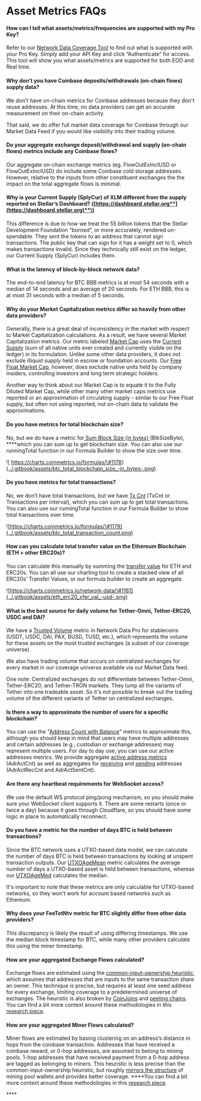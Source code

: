 # Asset Metrics FAQs

#### **How can I tell what assets/metrics/frequencies are supported with my Pro Key?**

Refer to our [Network Data Coverage Tool](https://coinmetrics.io/tools/) to find out what is supported with your Pro Key. Simply add your API Key and click “Authenticate” for access. This tool will show you what assets/metrics are supported for both EOD and Real time.

#### **Why don’t you have Coinbase deposits/withdrawals \(on-chain flows\) supply data?**

We don't have on-chain metrics for Coinbase addresses because they don't reuse addresses. At this time, no data providers can get an accurate measurement on their on-chain activity. 

That said, we do offer full market data coverage for Coinbase through our Market Data Feed if you would like visibility into their trading volume.

#### **Do your aggregate exchange deposit/withdrawal and supply \(on-chain flows\) metrics include any Coinbase flows?**

Our aggregate on-chain exchange metrics \(eg. FlowOutExInclUSD or FlowOutExInclUSD\) do include some Coinbase cold storage addresses. However, relative to the inputs from other constituent exchanges the the impact on the total aggregate flows is minimal. 

#### **Why is your Current Supply \(SplyCur\) of XLM different from the supply reported on Stellar’s Dashboard? \(**[**https://dashboard.stellar.org**](https://dashboard.stellar.org)**\)**

This difference is due to how we treat the 55 billion tokens that the Stellar Development Foundation “burned”, or more accurately, rendered un-spendable. They sent the tokens to an address that cannot sign transactions. The public key that can sign for it has a weight set to 0, which makes transactions invalid. Since they technically still exist on the ledger, our Current Supply \(SplyCur\) includes them. 

#### **What is the latency of block-by-block network data?**

The end-to-end latency for BTC BBB metrics is at most 54 seconds with a median of 14 seconds and an average of 20 seconds. For ETH BBB, this is at most 31 seconds with a median of 5 seconds. 

#### **Why do your Market Capitalization metrics differ so heavily from other data providers?**

Generally, there is a great deal of inconsistency in the market with respect to Market Capitalization calculations. As a result, we have several Market Capitalization metrics.  Our metric labeled [Market Cap](market/capmrktcurusd.md) uses the [Current Supply](supply/splycur.md) \(sum of all native units ever created and currently visible on the ledger\) in its formulation.  Unlike some other data providers, it does not exclude illiquid supply held in escrow or foundation accounts. Our [Free Float Market Cap](market/capmrktffusd.md), however, does exclude native units held by company insiders, controlling investors and long term strategic holders.

Another way to think about our Market Cap is to equate it to the Fully Diluted Market Cap, while other many other market caps metrics use reported or an approximation of circulating supply - similar to our Free Float supply, but often not using reported, not on-chain data to validate the approximations. 

#### **Do you have metrics for total blockchain size?**

No, but we do have a metric for[ Sum Block Size \(in bytes\) ](network-usage/blksizebyte.md)\(BlkSizeByte\), ****which you can sum up to get blockchain size.  You can also use our runningTotal function in our Formula Builder to show the size over time. 

![ https://charts.coinmetrics.io/formulas/\#1178](../.gitbook/assets/btc_total_blockchain_size_-in_bytes-.png)

#### **Do you have metrics for total transactions?** 

No, we don’t have total transactions, but we have [Tx Cnt](transactions/txcnt.md) \(TxCnt or Transactions per interval\), which you can sum up to get total transactions.  You can also use our runningTotal function in our Formula Builder to show total transactions over time. 

![https://charts.coinmetrics.io/formulas/\#1179](../.gitbook/assets/btc_total_transaction_count.png)

#### **How can you calculate total transfer value on the Ethereum Blockchain \(ETH + other ERC20s\)?** 

You can calculate this manually by summing the [transfer value](transactions/txtfrvalntv.md) for ETH and ERC20s.  You can all use our charting tool to create a stacked view of all ERC20s' Transfer Values, or our formula builder to create an aggregate.

![https://charts.coinmetrics.io/network-data/\#1181](../.gitbook/assets/eth_erc20_xfer_val_-usd-.png)

#### **What is the best source for daily volume for Tether-Omni, Tether-ERC20, USDC and DAI?**

We have a [Trusted Volume](volume/volume_trusted_spot_usd_1d.md) metric in Network Data Pro for stablecoins \(USDT, USDC, DAI, PAX, BUSD, TUSD, etc.\), which represents the volume for these assets on the most trusted exchanges \(a subset of our coverage universe\). 

We also have trading volume that occurs on centralized exchanges for every market in our coverage universe available via our Market Data feed. 

One note:  Centralized exchanges do not differentiate between Tether-Omni, Tether-ERC20, and Tether-TRON markets. They lump all the variants of Tether into one tradeable asset. So it's not possible to break out the trading volume of the different variants of Tether on centralized exchanges.

#### **Is there a way to approximate the number of users for a specific blockchain?** 

You can use the "[Address Count with Balance](adresses/adrbal1inxcnt/)" metrics to approximate this, although you should keep in mind that users may have multiple addresses and certain addresses \(e.g., custodian or exchange addresses\) may represent multiple users. For day to day use, you can use our active addresses metrics. We provide aggregate [active address metrics](adresses/adractcnt.md) \(AdrActCnt\) as well as aggregates for [receiving](adresses/adractreccnt.md) and [sending](adresses/adractsentcnt.md) addresses \(AdrActRecCnt and AdrActSentCnt\). 

#### **Are there any heartbeat requirements for WebSocket access?** 

We use the default WS protocol ping/pong mechanism, so you should make sure your WebSocket client supports it. There are some restarts \(once or twice a day\) because it goes through Cloudflare, so you should have some logic in place to automatically reconnect. 

#### **Do you have a metric for the number of days BTC is held between transactions?** 

Since the BTC network uses a UTXO-based data model, we can calculate the number of days BTC is held between transactions by looking at unspent transaction outputs. Our [UTXOAgeMean](https://docs.coinmetrics.io/asset-metrics/network-usage/utxoagemean) metric calculates the average number of days a UTXO-based asset is held between transactions, whereas our [UTXOAgeMed](https://docs.coinmetrics.io/asset-metrics/network-usage/utxoagemed) calculates the median. 

It's important to note that these metrics are only calculable for UTXO-based networks, so they won't work for account based networks such as Ethereum. 

#### **Why does your FeeTotNtv metric for BTC slightly differ from other data providers?**

This discrepancy is likely the result of using differing timestamps. We use the median block timestamp for BTC, while many other providers calculate this using the miner timestamp. 

#### **How are your aggregated Exchange Flows calculated?** 

Exchange flows are estimated using the [common-input-ownership heuristic](https://en.bitcoin.it/wiki/Common-input-ownership_heuristic), which assumes that addresses that are inputs to the same transaction share an owner. This technique is precise, but requires at least one seed address for every exchange, limiting coverage to a predetermined universe of exchanges. The heuristic is also broken by [CoinJoins](https://en.bitcoin.it/wiki/CoinJoin) and [peeling chains](https://en.bitcoin.it/wiki/Privacy#Change_address_detection). You can find a bit more context around these methodologies in this [research piece](https://coinmetrics.io/following-flows-ii-where-do-miners-sell/).

#### **How are your aggregated Miner Flows calculated?** 

Miner flows are estimated by basing clustering on an address’s distance in hops from the coinbase transaction. Addresses that have received a coinbase reward, or 0-hop addresses, are assumed to belong to mining pools. 1-hop addresses that have received payment from a 0-hop address are tagged as belonging to miners. This heuristic is less precise than the common-input-ownership heuristic, but roughly [mirrors the structure](https://braiins.com/blog/when-and-why-bitcoin-miners-sell-btc) of mining pool wallets and provides better coverage. ****You can find a bit more context around these methodologies in this [research piece](https://coinmetrics.io/following-flows-ii-where-do-miners-sell/). 

\*\*\*\*

